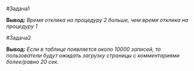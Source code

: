#Задача1

**Вывод:** *Время отклика на процедуру 2 больше, чем время отклика на процедуру 1*

#Задача2

**Вывод:** *Eсли в таблице появляется около 10000 записей, то пользователи будут ожидать загрузку страницы с комментариями более/равно 20 сек.*